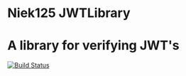 Niek125 JWTLibrary
=====================
**A library for verifying JWT's**
=====================
[![Build Status](https://travis-ci.org/Niek125/DataEditorMessageService.svg?branch=master)](https://travis-ci.org/Niek125/DataEditorMessageService.svg?branch=master)
